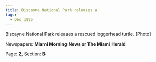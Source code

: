 ```yaml
---  
title: Biscayne National Park releases a  
tags:  
  - Dec 1995  
---  
```

  
Biscayne National Park releases a rescued loggerhead turtle. [Photo]  
  
Newspapers: **Miami Morning News or The Miami Herald**  
  
Page: **2**, Section: **B** 
